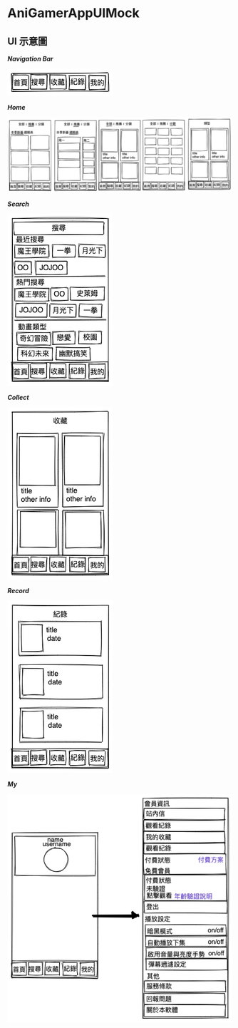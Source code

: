 # AniGamerAppUIMock

## UI 示意圖

***Navigation Bar***

![navigationBar](./docs/assets/navigationbar.png)

***Home***

![home](./docs/assets/home.png)

***Search***

![search](./docs/assets/search.png)

***Collect***

![Collect](./docs/assets/collect.png)

***Record***

![record](./docs/assets/record.png)

***My***

![My](./docs/assets/my.png)
